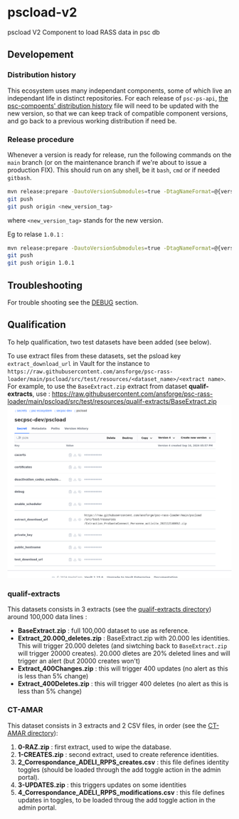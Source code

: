 # pscload-v2
pscload V2
Component to load RASS data in psc db

## Developement

### Distribution history

This ecosystem uses many independant components, some of which live an independant life in distinct repositories.
For each release of `psc-ps-api`, [the psc-compoents' distribution  history](https://github.com/ansforge/psc-components/blob/main/DISTRIBUTION.md) 
file will need to be updated with the new version, so that we can keep track of compatible component versions, 
and go back to a previous working distribution if need be.

### Release procedure

Whenever a version is ready for release, run the following commands on the `main` branch (or on the maintenance branch if we're about to issue a production FIX). This should run on any shell, be it `bash`, `cmd` or if needed `gitbash`.

```bash
mvn release:prepare -DautoVersionSubmodules=true -DtagNameFormat=@{version}
git push
git push origin <new_version_tag>
```

where `<new_version_tag>` stands for the new version.

Eg to relase `1.0.1` :

```bash
mvn release:prepare -DautoVersionSubmodules=true -DtagNameFormat=@{version}
git push
git push origin 1.0.1
```

## Troubleshooting

For trouble shooting see the [DEBUG](DEBUG.md) section.

## Qualification

To help qualification, two test datasets have been added (see below).

To use extract files from these datasets, set the psload key `extract_download_url` in Vault for the instance to `https://raw.githubusercontent.com/ansforge/psc-rass-loader/main/pscload/src/test/resources/<dataset_name>/<extract name>`. For example, to use the `BaseExtract.zip` extract from dataset **qualif-extracts**, use : https://raw.githubusercontent.com/ansforge/psc-rass-loader/main/pscload/src/test/resources/qualif-extracts/BaseExtract.zip
![Where is download URL](src/main/doc/extract_download_url.png)

### qualif-extracts

This datasets consists in 3 extracts (see the [qualif-extracts directory](pscload/src/test/resources/qualif-extracts))
around 100,000 data lines :

*   **BaseExtract.zip** : full 100,000 dataset to use as reference.
*   **Extract_20.000_deletes.zip** : BaseExtract.zip with 20.000 les identities. This will trigger 20.000 deletes (and siwtching back to `BaseExtract.zip` will trigger 20000 creates). 20.000 dletes are 20% deleted lines and will trigger an alert (but 20000 creates won't)
*   **Extract_400Changes.zip** : this will trigger 400 updates (no alert as this is less than 5% change)
*   **Extract_400Deletes.zip** : this will trigger 400 deletes (no alert as this is less than 5% change)

### CT-AMAR

This dataset consists in 3 extracts and 2 CSV files, in order (see the [CT-AMAR directory](pscload/src/test/resources/CT-AMAR)):

1.  **0-RAZ.zip** : first extract, used to wipe the database.
1.  **1-CREATES.zip** : second extract, used to create reference identities.
1.  **2_Correspondance_ADELI_RPPS_creates.csv** : this file defines identity toggles (should be loaded through the add toggle action in the admin portal).
1.  **3-UPDATES.zip** : this triggers updates on some identities
1.  **4_Correspondance_ADELI_RPPS_modifications.csv** : this file defines updates in toggles, to be loaded throug the add toggle action in the admin portal.